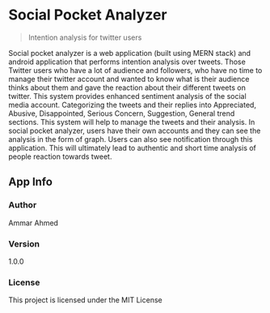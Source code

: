 # Social Pocket Analyzer

> Intention analysis for twitter users

Social pocket analyzer is a web application (built using MERN stack) and android application that performs
intention analysis over tweets. Those Twitter users who have a lot of audience and
followers, who have no time to manage their twitter account and wanted to know what is
their audience thinks about them and gave the reaction about their different tweets on
twitter. This system provides enhanced sentiment analysis of the social media account.
Categorizing the tweets and their replies into Appreciated, Abusive, Disappointed,
Serious Concern, Suggestion, General trend sections. This system will help to manage the
tweets and their analysis. In social pocket analyzer, users have their own accounts and
they can see the analysis in the form of graph. Users can also see notification through this
application. This will ultimately lead to authentic and short time analysis of people
reaction towards tweet.

## App Info

### Author

Ammar Ahmed

### Version

1.0.0

### License

This project is licensed under the MIT License
